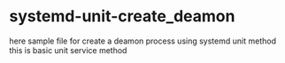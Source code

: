 # systemd-unit-create_deamon

here  sample file for  create a deamon process using systemd unit method
this is basic unit service method
